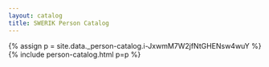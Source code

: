 ```yaml
---
layout: catalog
title: SWERIK Person Catalog
---
```

{% assign p = site.data._person-catalog.i-JxwmM7W2jfNtGHENsw4wuY %}
{% include person-catalog.html p=p %}

